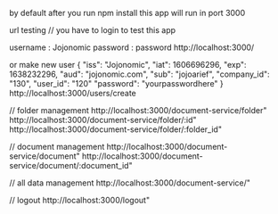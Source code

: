 by default after you run npm install this app will run in port 3000

url testing
// you have to login to test this app

username : Jojonomic
password : password
http://localhost:3000/ 

or make new user
{
  "iss": "Jojonomic",
  "iat": 1606696296,
  "exp": 1638232296,
  "aud": "jojonomic.com",
  "sub": "jojoarief",
  "company_id": "130",
  "user_id": "120"
  "password": "yourpasswordhere"
}
http://localhost:3000/users/create

// folder management
http://localhost:3000/document-service/folder"
http://localhost:3000/document-service/folder/:id"
http://localhost:3000/document-service/folder/:folder_id"

// document management
http://localhost:3000/document-service/document"
http://localhost:3000/document-service/document/:document_id"

// all data management
http://localhost:3000/document-service/"

// logout
http://localhost:3000/logout"